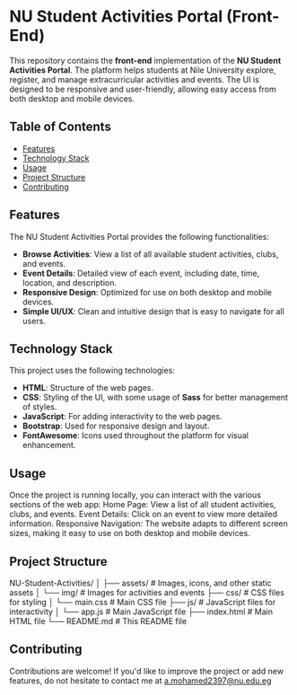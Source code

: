 # NU Student Activities Portal (Front-End)

This repository contains the **front-end** implementation of the **NU Student Activities Portal**. The platform helps students at Nile University explore, register, and manage extracurricular activities and events. The UI is designed to be responsive and user-friendly, allowing easy access from both desktop and mobile devices.

## Table of Contents
- [Features](#features)
- [Technology Stack](#technology-stack)
- [Usage](#usage)
- [Project Structure](#project-structure)
- [Contributing](#contributing)

## Features
The NU Student Activities Portal provides the following functionalities:
- **Browse Activities**: View a list of all available student activities, clubs, and events.
- **Event Details**: Detailed view of each event, including date, time, location, and description.
- **Responsive Design**: Optimized for use on both desktop and mobile devices.
- **Simple UI/UX**: Clean and intuitive design that is easy to navigate for all users.

## Technology Stack
This project uses the following technologies:
- **HTML**: Structure of the web pages.
- **CSS**: Styling of the UI, with some usage of **Sass** for better management of styles.
- **JavaScript**: For adding interactivity to the web pages.
- **Bootstrap**: Used for responsive design and layout.
- **FontAwesome**: Icons used throughout the platform for visual enhancement.

## Usage
Once the project is running locally, you can interact with the various sections of the web app:
Home Page: View a list of all student activities, clubs, and events.
Event Details: Click on an event to view more detailed information.
Responsive Navigation: The website adapts to different screen sizes, making it easy to use on both desktop and mobile devices.

## Project Structure
NU-Student-Activities/
│
├── assets/                # Images, icons, and other static assets
│   └── img/               # Images for activities and events
├── css/                   # CSS files for styling
│   └── main.css           # Main CSS file
├── js/                    # JavaScript files for interactivity
│   └── app.js             # Main JavaScript file
├── index.html             # Main HTML file
└── README.md              # This README file

## Contributing
Contributions are welcome! If you'd like to improve the project or add new features, do not hesitate to contact me at a.mohamed2397@nu.edu.eg



